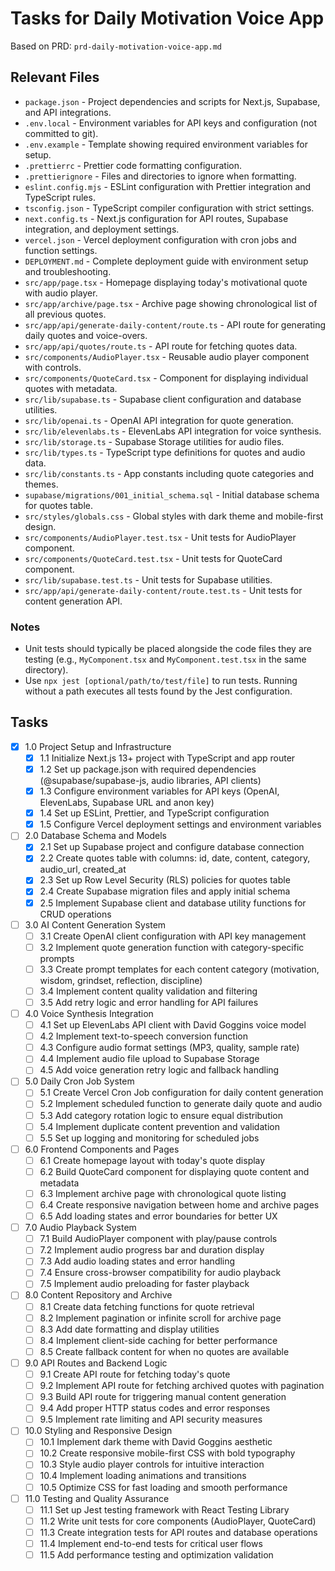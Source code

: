# Tasks for Daily Motivation Voice App

Based on PRD: `prd-daily-motivation-voice-app.md`

## Relevant Files

- `package.json` - Project dependencies and scripts for Next.js, Supabase, and API integrations.
- `.env.local` - Environment variables for API keys and configuration (not committed to git).
- `.env.example` - Template showing required environment variables for setup.
- `.prettierrc` - Prettier code formatting configuration.
- `.prettierignore` - Files and directories to ignore when formatting.
- `eslint.config.mjs` - ESLint configuration with Prettier integration and TypeScript rules.
- `tsconfig.json` - TypeScript compiler configuration with strict settings.
- `next.config.ts` - Next.js configuration for API routes, Supabase integration, and deployment settings.
- `vercel.json` - Vercel deployment configuration with cron jobs and function settings.
- `DEPLOYMENT.md` - Complete deployment guide with environment setup and troubleshooting.
- `src/app/page.tsx` - Homepage displaying today's motivational quote with audio player.
- `src/app/archive/page.tsx` - Archive page showing chronological list of all previous quotes.
- `src/app/api/generate-daily-content/route.ts` - API route for generating daily quotes and voice-overs.
- `src/app/api/quotes/route.ts` - API route for fetching quotes data.
- `src/components/AudioPlayer.tsx` - Reusable audio player component with controls.
- `src/components/QuoteCard.tsx` - Component for displaying individual quotes with metadata.
- `src/lib/supabase.ts` - Supabase client configuration and database utilities.
- `src/lib/openai.ts` - OpenAI API integration for quote generation.
- `src/lib/elevenlabs.ts` - ElevenLabs API integration for voice synthesis.
- `src/lib/storage.ts` - Supabase Storage utilities for audio files.
- `src/lib/types.ts` - TypeScript type definitions for quotes and audio data.
- `src/lib/constants.ts` - App constants including quote categories and themes.
- `supabase/migrations/001_initial_schema.sql` - Initial database schema for quotes table.
- `src/styles/globals.css` - Global styles with dark theme and mobile-first design.
- `src/components/AudioPlayer.test.tsx` - Unit tests for AudioPlayer component.
- `src/components/QuoteCard.test.tsx` - Unit tests for QuoteCard component.
- `src/lib/supabase.test.ts` - Unit tests for Supabase utilities.
- `src/app/api/generate-daily-content/route.test.ts` - Unit tests for content generation API.

### Notes

- Unit tests should typically be placed alongside the code files they are testing (e.g., `MyComponent.tsx` and `MyComponent.test.tsx` in the same directory).
- Use `npx jest [optional/path/to/test/file]` to run tests. Running without a path executes all tests found by the Jest configuration.

## Tasks

- [x] 1.0 Project Setup and Infrastructure
  - [x] 1.1 Initialize Next.js 13+ project with TypeScript and app router
  - [x] 1.2 Set up package.json with required dependencies (@supabase/supabase-js, audio libraries, API clients)
  - [x] 1.3 Configure environment variables for API keys (OpenAI, ElevenLabs, Supabase URL and anon key)
  - [x] 1.4 Set up ESLint, Prettier, and TypeScript configuration
  - [x] 1.5 Configure Vercel deployment settings and environment variables
- [ ] 2.0 Database Schema and Models
  - [x] 2.1 Set up Supabase project and configure database connection
  - [x] 2.2 Create quotes table with columns: id, date, content, category, audio_url, created_at
  - [x] 2.3 Set up Row Level Security (RLS) policies for quotes table
  - [x] 2.4 Create Supabase migration files and apply initial schema
  - [x] 2.5 Implement Supabase client and database utility functions for CRUD operations
- [ ] 3.0 AI Content Generation System
  - [ ] 3.1 Create OpenAI client configuration with API key management
  - [ ] 3.2 Implement quote generation function with category-specific prompts
  - [ ] 3.3 Create prompt templates for each content category (motivation, wisdom, grindset, reflection, discipline)
  - [ ] 3.4 Implement content quality validation and filtering
  - [ ] 3.5 Add retry logic and error handling for API failures
- [ ] 4.0 Voice Synthesis Integration
  - [ ] 4.1 Set up ElevenLabs API client with David Goggins voice model
  - [ ] 4.2 Implement text-to-speech conversion function
  - [ ] 4.3 Configure audio format settings (MP3, quality, sample rate)
  - [ ] 4.4 Implement audio file upload to Supabase Storage
  - [ ] 4.5 Add voice generation retry logic and fallback handling
- [ ] 5.0 Daily Cron Job System
  - [ ] 5.1 Create Vercel Cron Job configuration for daily content generation
  - [ ] 5.2 Implement scheduled function to generate daily quote and audio
  - [ ] 5.3 Add category rotation logic to ensure equal distribution
  - [ ] 5.4 Implement duplicate content prevention and validation
  - [ ] 5.5 Set up logging and monitoring for scheduled jobs
- [ ] 6.0 Frontend Components and Pages
  - [ ] 6.1 Create homepage layout with today's quote display
  - [ ] 6.2 Build QuoteCard component for displaying quote content and metadata
  - [ ] 6.3 Implement archive page with chronological quote listing
  - [ ] 6.4 Create responsive navigation between home and archive pages
  - [ ] 6.5 Add loading states and error boundaries for better UX
- [ ] 7.0 Audio Playback System
  - [ ] 7.1 Build AudioPlayer component with play/pause controls
  - [ ] 7.2 Implement audio progress bar and duration display
  - [ ] 7.3 Add audio loading states and error handling
  - [ ] 7.4 Ensure cross-browser compatibility for audio playback
  - [ ] 7.5 Implement audio preloading for faster playback
- [ ] 8.0 Content Repository and Archive
  - [ ] 8.1 Create data fetching functions for quote retrieval
  - [ ] 8.2 Implement pagination or infinite scroll for archive page
  - [ ] 8.3 Add date formatting and display utilities
  - [ ] 8.4 Implement client-side caching for better performance
  - [ ] 8.5 Create fallback content for when no quotes are available
- [ ] 9.0 API Routes and Backend Logic
  - [ ] 9.1 Create API route for fetching today's quote
  - [ ] 9.2 Implement API route for fetching archived quotes with pagination
  - [ ] 9.3 Build API route for triggering manual content generation
  - [ ] 9.4 Add proper HTTP status codes and error responses
  - [ ] 9.5 Implement rate limiting and API security measures
- [ ] 10.0 Styling and Responsive Design
  - [ ] 10.1 Implement dark theme with David Goggins aesthetic
  - [ ] 10.2 Create responsive mobile-first CSS with bold typography
  - [ ] 10.3 Style audio player controls for intuitive interaction
  - [ ] 10.4 Implement loading animations and transitions
  - [ ] 10.5 Optimize CSS for fast loading and smooth performance
- [ ] 11.0 Testing and Quality Assurance
  - [ ] 11.1 Set up Jest testing framework with React Testing Library
  - [ ] 11.2 Write unit tests for core components (AudioPlayer, QuoteCard)
  - [ ] 11.3 Create integration tests for API routes and database operations
  - [ ] 11.4 Implement end-to-end tests for critical user flows
  - [ ] 11.5 Add performance testing and optimization validation
